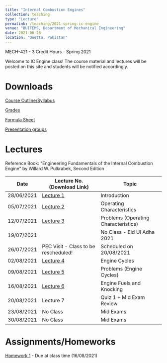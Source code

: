 ```yaml
---
title: "Internal Combustion Engines"
collection: teaching
type: "Lecture"
permalink: /teaching/2021-spring-ic-engine
venue: "BUITEMS, Department of Mechanical Engineering"
date: 2021-06-28
location: "Quetta, Pakistan"
---
```


MECH-421 - 3 Credit Hours - Spring 2021

<!---
Internal Combustion Engines
======
-->

Welcome to IC Engine class! 
The course material and lectures will be posted on this site and students will be notified accordingly. 

Downloads
======
[Course Outline/Syllabus](https://github.com/kashifliaqat/kashifliaqat.github.io/raw/master/files/ic_syllabus.pdf)
    
[Grades](https://github.com/kashifliaqat/kashifliaqat.github.io/raw/master/files/ic_engine_2021/grades_ic_engine.pdf)

[Formula Sheet](https://github.com/kashifliaqat/kashifliaqat.github.io/raw/master/files/ic_engine_2021/Mid_Formula_Sheet.pdf)

[Presentation groups](https://github.com/kashifliaqat/kashifliaqat.github.io/raw/master/files/ic_engine_2021/Presentation_groups.pdf)

Lectures
======
Reference Book: "Engineering Fundamentals of the Internal Combustion Engine" by Willard W. Pulkrabek, Second Edition

| **Date**   | **Lecture No. (Download Link)**                                                                                      | **Topic**                            |
|------------|----------------------------------------------------------------------------------------------------------------------|--------------------------------------|
| 28/06/2021 | [Lecture 1](https://github.com/kashifliaqat/kashifliaqat.github.io/raw/master/files/IC_Engine_1.pdf)                 | Introduction                         |
| 05/07/2021 | [Lecture 2](https://github.com/kashifliaqat/kashifliaqat.github.io/raw/master/files/ic_engine_2021/IC_Engine_2.pdf)  | Operating Characteristics            |
| 12/07/2021 | [Lecture 3](https://github.com/kashifliaqat/kashifliaqat.github.io/raw/master/files/ic_engine_2021/IC_Engine_3.pdf)  | Problems (Operating Characteristics) |
| 19/07/2021 |                                                                                                                      | No Class - Eid Ul Adha 2021          |
| 26/07/2021 | PEC Visit - Class to be rescheduled!                                                                                 | Scheduled on 20/08/2021              |
| 02/08/2021 | [Lecture 4](https://github.com/kashifliaqat/kashifliaqat.github.io/raw/master/files/ic_engine_2021/IC_Engine_4.pdf)  | Engine Cycles                        |
| 09/08/2021 | [Lecture 5](https://github.com/kashifliaqat/kashifliaqat.github.io/raw/master/files/ic_engine_2021/IC_Engine_5.pdf)  | Problems (Engine Cycles)             |
| 16/08/2021 | [Lecture 6](https://github.com/kashifliaqat/kashifliaqat.github.io/raw/master/files/ic_engine_2021/IC_Engine_6.pdf)  | Engine Fuels and Knocking            |
| 20/08/2021 | Lecture 7                                                                                                            | Quiz 1 + Mid Exam Review             | 
| 23/08/2021 | No Class                                                                                                             |  Mid Exams                           |
| 30/08/2021 | No Class                                                                                                             |  Mid Exams                           |

Assignments/Homeworks
======
[Homework 1](https://github.com/kashifliaqat/kashifliaqat.github.io/raw/master/files/ic_engine_2021/Homework_1_IC_Engine.pdf) - Due at class time (16/08/2021)
